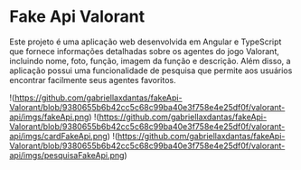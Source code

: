 # Fake Api Valorant
Este projeto é uma aplicação web desenvolvida em Angular e TypeScript que fornece informações detalhadas sobre os agentes do jogo Valorant, incluindo nome, foto, função, imagem da função e descrição. Além disso, a aplicação possui uma funcionalidade de pesquisa que permite aos usuários encontrar facilmente seus agentes favoritos.


!(https://github.com/gabriellaxdantas/fakeApi-Valorant/blob/9380655b6b42cc5c68c99ba40e3f758e4e25df0f/valorant-api/imgs/fakeApi.png)
!(https://github.com/gabriellaxdantas/fakeApi-Valorant/blob/9380655b6b42cc5c68c99ba40e3f758e4e25df0f/valorant-api/imgs/cardFakeApi.png)
!(https://github.com/gabriellaxdantas/fakeApi-Valorant/blob/9380655b6b42cc5c68c99ba40e3f758e4e25df0f/valorant-api/imgs/pesquisaFakeApi.png)
